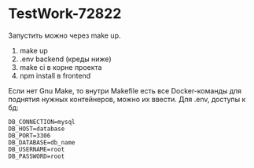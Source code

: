 # TestWork-72822

Запустить можно через make up.
1. make up
2. .env backend (креды ниже)
3. make ci в корне проекта
4. npm install в frontend

Если нет Gnu Make, то внутри Makefile есть все Docker-команды для поднятия нужных контейнеров, можно их ввести.
Для .env, доступы к бд:
```
DB_CONNECTION=mysql
DB_HOST=database
DB_PORT=3306
DB_DATABASE=db_name
DB_USERNAME=root
DB_PASSWORD=root
```